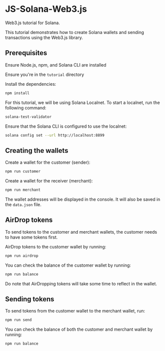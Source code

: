 # JS-Solana-Web3.js

Web3.js tutorial for Solana.

This tutorial demonstrates how to create Solana wallets and sending transactions using the Web3.js library.

## Prerequisites

Ensure Node.js, npm, and Solana CLI are installed

Ensure you're in the `tutorial` directory

Install the dependencies:

```bash
npm install
```

For this tutorial, we will be using Solana Localnet. To start a localnet, run the following command:

```bash
solana-test-validator
```

Ensure that the Solana CLI is configured to use the localnet:

```bash
solana config set --url http://localhost:8899
```

## Creating the wallets

Create a wallet for the customer (sender):

```bash
npm run customer
```

Create a wallet for the receiver (merchant):

```bash
npm run merchant
```

The wallet addresses will be displayed in the console. It will also be saved in the `data.json` file.

## AirDrop tokens

To send tokens to the customer and merchant wallets, the customer needs to have some tokens first.

AirDrop tokens to the customer wallet by running:

```bash
npm run airdrop
```

You can check the balance of the customer wallet by running:

```bash
npm run balance
```

Do note that AirDropping tokens will take some time to reflect in the wallet.

## Sending tokens

To send tokens from the customer wallet to the merchant wallet, run:

```bash
npm run send
```

You can check the balance of both the customer and merchant wallet by running:

```bash
npm run balance
```
